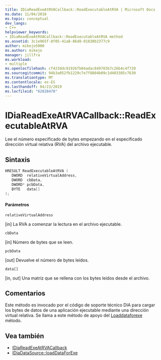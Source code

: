 ```yaml
---
title: IDiaReadExeAtRVACallback::ReadExecutableAtRVA | Microsoft Docs
ms.date: 11/04/2016
ms.topic: conceptual
dev_langs:
- C++
helpviewer_keywords:
- IDiaReadExeAtRVACallback::ReadExecutableAtRVA method
ms.assetid: 3c1e965f-8f05-41a8-86d8-01830b2377c9
author: mikejo5000
ms.author: mikejo
manager: jillfra
ms.workload:
- multiple
ms.openlocfilehash: cf423ddc91926fb04adac849783b7c26b4c4f720
ms.sourcegitcommit: 94b3a052fb1229c7e7f8804b09c1d403385c7630
ms.translationtype: MT
ms.contentlocale: es-ES
ms.lasthandoff: 04/23/2019
ms.locfileid: "62828478"
---
```

# <a name="idiareadexeatrvacallbackreadexecutableatrva"></a>IDiaReadExeAtRVACallback::ReadExecutableAtRVA
Lee el número especificado de bytes empezando en el especificado dirección virtual relativa (RVA) del archivo ejecutable.

## <a name="syntax"></a>Sintaxis

```C++
HRESULT ReadExecutableAtRVA ( 
   DWORD  relativeVirtualAddress,
   DWORD  cbData,
   DWORD* pcbData,
   BYTE   data[]
);
```

#### <a name="parameters"></a>Parámetros
 `relativeVirtualAddress`

[in] La RVA a comenzar la lectura en el archivo ejecutable.

 `cbData`

[in] Número de bytes que se leen.

 `pcbData`

[out] Devuelve el número de bytes leídos.

 `data[]`

[in, out] Una matriz que se rellena con los bytes leídos desde el archivo.

## <a name="remarks"></a>Comentarios
 Este método es invocado por el código de soporte técnico DIA para cargar los bytes de datos de una aplicación ejecutable mediante una dirección virtual relativa. Se llama a este método de apoyo del [Loaddataforexe](../../debugger/debug-interface-access/idiadatasource-loaddataforexe.md) método.

## <a name="see-also"></a>Vea también
- [IDiaReadExeAtRVACallback](../../debugger/debug-interface-access/idiareadexeatrvacallback.md)
- [IDiaDataSource::loadDataForExe](../../debugger/debug-interface-access/idiadatasource-loaddataforexe.md)
